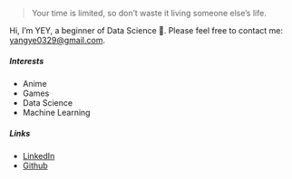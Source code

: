 > Your time is limited, so don’t waste it living someone else’s life. 

Hi, I’m YEY, a beginner of Data Science 👻. Please feel free to contact me: <yangye0329@gmail.com>.

##### Interests

* Anime
* Games
* Data Science
* Machine Learning

##### Links

* [LinkedIn](https://www.linkedin.com/in/ye-andy-yang-7a879988/)
* [Github](https://github.com/YEY11)
